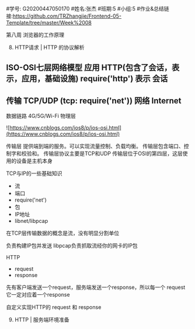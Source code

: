 #学号: G20200447050170
#姓名:张杰
#班期:5
#小组:5
#作业&总结链接:https://github.com/TRZhangjie/Frontend-05-Template/tree/master/Week%2008


第八周 浏览器的工作原理

8. HTTP请求 | HTTP 的协议解析

ISO-OSI七层网络模型
应用      HTTP(包含了会话，表示，应用，基础设施)  require('http')
表示
会话
------- 
传输     TCP/UDP    (tcp: require('net'))
网络     Internet
----
数据链路  4G/5G/Wi-Fi
物理层

![https://www.cnblogs.com/ios8/p/ios-osi.html](https://www.cnblogs.com/ios8/p/ios-osi.html)

传输层
提供端到端的服务。可以实现流量控制、负载均衡。
传输层包含端口、控制字和校验和。
传输层协议主要是TCP和UDP
传输层位于OSI的第四层，这层使用的设备是主机本身

TCP与IP的一些基础知识

- 流
- 端口
- require('net')
- 包
- IP地址
- libnet/libpcap

在TCP层传输数据的概念是流，没有明显分割单位

负责构建IP包并发送 libpcap负责抓取流经你的网卡的IP包

HTTP

- request
- response

先有客户端发送一个request，服务端发送一个response，所以每一个 request 它一定对应着一个response
 
自定义实现HTTP的 request 和 response
 
9. HTTP | 服务端环境准备